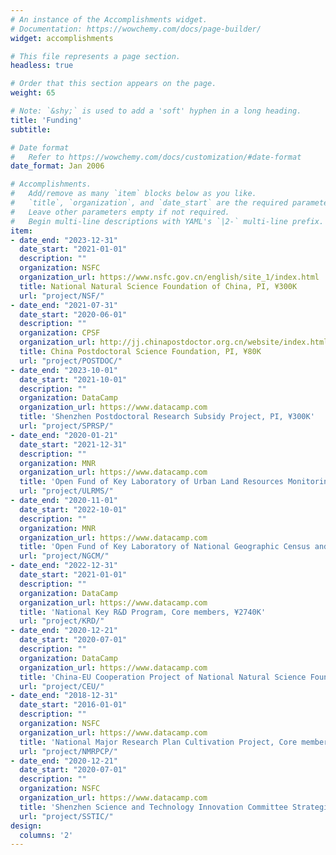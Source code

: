 ```yaml
---
# An instance of the Accomplishments widget.
# Documentation: https://wowchemy.com/docs/page-builder/
widget: accomplishments

# This file represents a page section.
headless: true

# Order that this section appears on the page.
weight: 65

# Note: `&shy;` is used to add a 'soft' hyphen in a long heading.
title: 'Funding'
subtitle:

# Date format
#   Refer to https://wowchemy.com/docs/customization/#date-format
date_format: Jan 2006

# Accomplishments.
#   Add/remove as many `item` blocks below as you like.
#   `title`, `organization`, and `date_start` are the required parameters.
#   Leave other parameters empty if not required.
#   Begin multi-line descriptions with YAML's `|2-` multi-line prefix.
item:
- date_end: "2023-12-31"
  date_start: "2021-01-01"
  description: ""
  organization: NSFC
  organization_url: https://www.nsfc.gov.cn/english/site_1/index.html
  title: National Natural Science Foundation of China, PI, ¥300K
  url: "project/NSF/"
- date_end: "2021-07-31"
  date_start: "2020-06-01"
  description: "" 
  organization: CPSF
  organization_url: http://jj.chinapostdoctor.org.cn/website/index.html
  title: China Postdoctoral Science Foundation, PI, ¥80K
  url: "project/POSTDOC/"
- date_end: "2023-10-01"
  date_start: "2021-10-01"
  description: ""
  organization: DataCamp
  organization_url: https://www.datacamp.com
  title: 'Shenzhen Postdoctoral Research Subsidy Project, PI, ¥300K'
  url: "project/SPRSP/"
- date_end: "2020-01-21"
  date_start: "2021-12-31"
  description: ""
  organization: MNR
  organization_url: https://www.datacamp.com
  title: 'Open Fund of Key Laboratory of Urban Land Resources Monitoring and Simulation, Ministry of Natural Resources,PI, ¥155K'
  url: "project/ULRMS/"
- date_end: "2020-11-01"
  date_start: "2022-10-01"
  description: ""
  organization: MNR
  organization_url: https://www.datacamp.com
  title: 'Open Fund of Key Laboratory of National Geographic Census and Monitoring, Ministry of Natural Resources , PI, ¥100K'
  url: "project/NGCM/"
- date_end: "2022-12-31"
  date_start: "2021-01-01"
  description: ""
  organization: DataCamp
  organization_url: https://www.datacamp.com
  title: 'National Key R&D Program, Core members, ¥2740K'
  url: "project/KRD/"
- date_end: "2020-12-21"
  date_start: "2020-07-01"
  description: ""
  organization: DataCamp
  organization_url: https://www.datacamp.com
  title: 'China-EU Cooperation Project of National Natural Science Foundation of China, Core members, ¥2000K'
  url: "project/CEU/"
- date_end: "2018-12-31"
  date_start: "2016-01-01"
  description: ""
  organization: NSFC
  organization_url: https://www.datacamp.com
  title: 'National Major Research Plan Cultivation Project, Core members, ¥430K'
  url: "project/NMRPCP/"
- date_end: "2020-12-21"
  date_start: "2020-07-01"
  description: ""
  organization: NSFC
  organization_url: https://www.datacamp.com
  title: 'Shenzhen Science and Technology Innovation Committee Strategic Emerging Industry Development Special Fund Project,Core members, ¥4000K'
  url: "project/SSTIC/"  
design:
  columns: '2' 
---
```

